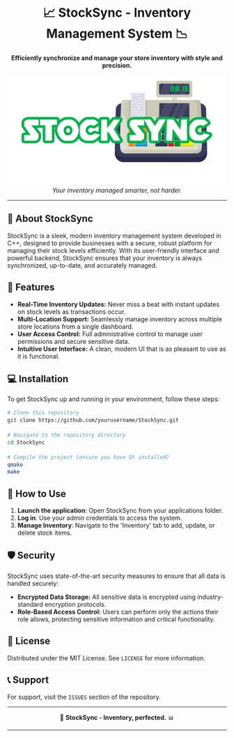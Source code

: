 <div align="center">

# 📈 StockSync - Inventory Management System 📉
**Efficiently synchronize and manage your store inventory with style and precision.**

![StockSync Banner](img/socialpreview.png) 
*Your inventory managed smarter, not harder.*

</div>

---

## 🌟 About StockSync
StockSync is a sleek, modern inventory management system developed in C++, designed to provide businesses with a secure, robust platform for managing their stock levels efficiently. With its user-friendly interface and powerful backend, StockSync ensures that your inventory is always synchronized, up-to-date, and accurately managed.

## 🚀 Features
- **Real-Time Inventory Updates:** Never miss a beat with instant updates on stock levels as transactions occur.
- **Multi-Location Support:** Seamlessly manage inventory across multiple store locations from a single dashboard.
- **User Access Control:** Full administrative control to manage user permissions and secure sensitive data.
- **Intuitive User Interface:** A clean, modern UI that is as pleasant to use as it is functional.

## 💻 Installation
To get StockSync up and running in your environment, follow these steps:
```bash
# Clone this repository
git clone https://github.com/yourusername/StockSync.git

# Navigate to the repository directory
cd StockSync

# Compile the project (ensure you have Qt installed)
qmake
make
```

## 📘 How to Use
1. **Launch the application**: Open StockSync from your applications folder.
2. **Log in**: Use your admin credentials to access the system.
3. **Manage Inventory**: Navigate to the 'Inventory' tab to add, update, or delete stock items.

## 🛡️ Security
StockSync uses state-of-the-art security measures to ensure that all data is handled securely:
- **Encrypted Data Storage:** All sensitive data is encrypted using industry-standard encryption protocols.
- **Role-Based Access Control:** Users can perform only the actions their role allows, protecting sensitive information and critical functionality.


## 📜 License
Distributed under the MIT License. See `LICENSE` for more information.

## 📞 Support
For support, visit the `ISSUES` section of the repository.

---

<div align="center">

💼 **StockSync - Inventory, perfected.** 📊

</div>

---
